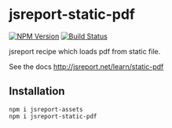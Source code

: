 # jsreport-static-pdf

[![NPM Version](http://img.shields.io/npm/v/jsreport-static-pdf.svg?style=flat-square)](https://npmjs.com/package/jsreport-static-pdf)
[![Build Status](https://travis-ci.org/jsreport/jsreport-static-pdf.png?branch=master)](https://travis-ci.org/jsreport/jsreport-static-pdf)

jsreport recipe which loads pdf from static file.

See the docs http://jsreport.net/learn/static-pdf

## Installation

```
npm i jsreport-assets
npm i jsreport-static-pdf
```
